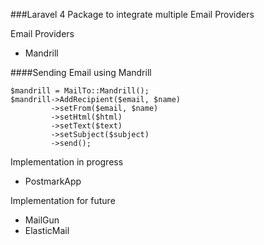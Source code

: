 ###Laravel 4 Package to integrate multiple Email Providers

Email Providers

- Mandrill

####Sending Email using Mandrill
```
$mandrill = MailTo::Mandrill();
$mandrill->AddRecipient($email, $name)
         ->setFrom($email, $name)
         ->setHtml($html)
         ->setText($text)
         ->setSubject($subject)
         ->send();
```

Implementation in progress

- PostmarkApp

Implementation for future

- MailGun
- ElasticMail
